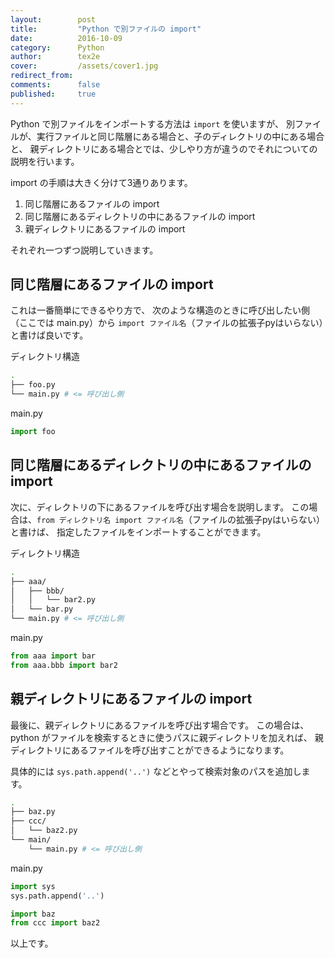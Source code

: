 ```yaml
---
layout:        post
title:         "Python で別ファイルの import"
date:          2016-10-09
category:      Python
author:        tex2e
cover:         /assets/cover1.jpg
redirect_from:
comments:      false
published:     true
---
```


Python で別ファイルをインポートする方法は `import` を使いますが、
別ファイルが、実行ファイルと同じ階層にある場合と、子のディレクトリの中にある場合と、
親ディレクトリにある場合とでは、少しやり方が違うのでそれについての説明を行います。

import の手順は大きく分けて3通りあります。

1. 同じ階層にあるファイルの import
2. 同じ階層にあるディレクトリの中にあるファイルの import
3. 親ディレクトリにあるファイルの import

それぞれ一つずつ説明していきます。


同じ階層にあるファイルの import
-----------------------------

これは一番簡単にできるやり方で、
次のような構造のときに呼び出したい側（ここでは main.py）から `import ファイル名`（ファイルの拡張子pyはいらない）と書けば良いです。

ディレクトリ構造

```sh
.
├── foo.py
└── main.py # <= 呼び出し側
```

main.py

```py
import foo
```


同じ階層にあるディレクトリの中にあるファイルの import
-----------------------------

次に、ディレクトリの下にあるファイルを呼び出す場合を説明します。
この場合は、`from ディレクトリ名 import ファイル名`（ファイルの拡張子pyはいらない）と書けば、
指定したファイルをインポートすることができます。

ディレクトリ構造

```sh
.
├── aaa/
│   ├── bbb/
│   │   └── bar2.py
│   └── bar.py
└── main.py # <= 呼び出し側
```

main.py

```py
from aaa import bar
from aaa.bbb import bar2
```


親ディレクトリにあるファイルの import
-----------------------------

最後に、親ディレクトリにあるファイルを呼び出す場合です。
この場合は、python がファイルを検索するときに使うパスに親ディレクトリを加えれば、
親ディレクトリにあるファイルを呼び出すことができるようになります。

具体的には `sys.path.append('..')` などとやって検索対象のパスを追加します。

```sh
.
├── baz.py
├── ccc/
│   └── baz2.py
└── main/
    └── main.py # <= 呼び出し側

```

main.py

```py
import sys
sys.path.append('..')

import baz
from ccc import baz2
```

以上です。
